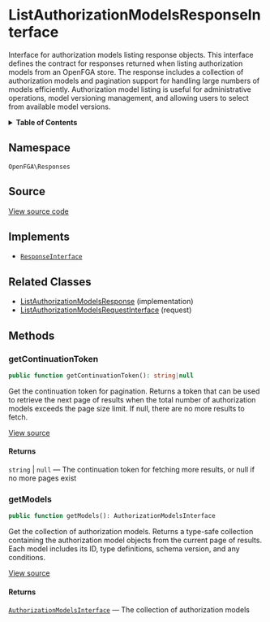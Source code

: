 # ListAuthorizationModelsResponseInterface

Interface for authorization models listing response objects. This interface defines the contract for responses returned when listing authorization models from an OpenFGA store. The response includes a collection of authorization models and pagination support for handling large numbers of models efficiently. Authorization model listing is useful for administrative operations, model versioning management, and allowing users to select from available model versions.

<details>
<summary><strong>Table of Contents</strong></summary>

- [Namespace](#namespace)
- [Source](#source)
- [Implements](#implements)
- [Related Classes](#related-classes)
- [Methods](#methods)

- [`getContinuationToken()`](#getcontinuationtoken)
  - [`getModels()`](#getmodels)

</details>

## Namespace

`OpenFGA\Responses`

## Source

[View source code](https://github.com/evansims/openfga-php/blob/main/src/Responses/ListAuthorizationModelsResponseInterface.php)

## Implements

- [`ResponseInterface`](ResponseInterface.md)

## Related Classes

- [ListAuthorizationModelsResponse](Responses/ListAuthorizationModelsResponse.md) (implementation)
- [ListAuthorizationModelsRequestInterface](Requests/ListAuthorizationModelsRequestInterface.md) (request)

## Methods

### getContinuationToken

```php
public function getContinuationToken(): string|null

```

Get the continuation token for pagination. Returns a token that can be used to retrieve the next page of results when the total number of authorization models exceeds the page size limit. If null, there are no more results to fetch.

[View source](https://github.com/evansims/openfga-php/blob/main/src/Responses/ListAuthorizationModelsResponseInterface.php#L44)

#### Returns

`string` &#124; `null` — The continuation token for fetching more results, or null if no more pages exist

### getModels

```php
public function getModels(): AuthorizationModelsInterface

```

Get the collection of authorization models. Returns a type-safe collection containing the authorization model objects from the current page of results. Each model includes its ID, type definitions, schema version, and any conditions.

[View source](https://github.com/evansims/openfga-php/blob/main/src/Responses/ListAuthorizationModelsResponseInterface.php#L55)

#### Returns

[`AuthorizationModelsInterface`](Models/Collections/AuthorizationModelsInterface.md) — The collection of authorization models
